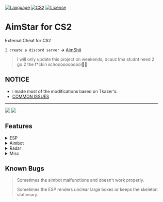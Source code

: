 [![Language](https://img.shields.io/badge/build-C++-blue?style=flat&label=Language)](https://en.wikipedia.org/wiki/C%2B%2B)
[![CS2](https://img.shields.io/badge/Game-CS2-red.svg?style=flat)](https://store.steampowered.com/app/730/CounterStrike_2/) 
[![License](https://img.shields.io/github/license/CowNowK/AimStarCS2.svg?style=flat)](LICENSE)
# AimStar for CS2
External Cheat for CS2

`I create a discord server` **->** [AimShit](https://discord.gg/dqNDkFD6Jw)

> I will only update this project on weekends, bcauz Ima studnt need 2 go 2 the f*ckin schooooooooool👎🏻

## NOTICE
- I made most of the modifications based on Tkazer's.
- [COMMON ISSUES](https://github.com/CowNowK/AimStarCS2/discussions/19)

***
![](/Image1.png)
![](/Image2.png)

## Features

<details>
<summary>ESP</summary>
  
- BoxESP
  
- BoneESP
  
- NameESP
  
- WeaponESP

- DistanceESP

- ~~SexyESP~~
  
- HealthBar
  
- SnapLine
  
- EyeRay

</details>

<details>
<summary>Aimbot</summary>

- Draw Fov

- Bone

- Smooth

- ~~RCS~~

</details>

<details>
<summary>Radar</summary>

- Styles

- Radar Proportion

- Radar Range

- Radar Background

</details>

<details>
<summary>Misc</summary>

- Bunnyhop

- Triggerbot

- Custom Discoloration Crosshair

- Headshot Line

- Window Style

- Config Saver

- Hit Sound

- No Flash

- Cheat List

</details>

## Known Bugs
> Sometimes the aimbot malfunctions and doesn't work properly.
> 
> Sometimes the ESP renders unclear large boxes or keeps the skeleton stationary.
